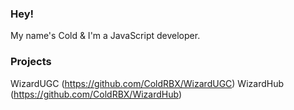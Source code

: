 ### Hey!

My name's Cold & I'm a JavaScript developer.

### Projects
WizardUGC (https://github.com/ColdRBX/WizardUGC)
WizardHub (https://github.com/ColdRBX/WizardHub)
